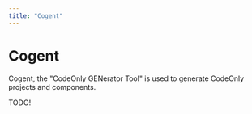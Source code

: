 ```yaml
---
title: "Cogent"
---
```

# Cogent

Cogent, the "CodeOnly GENerator Tool" is used to generate CodeOnly 
projects and components.

TODO!

